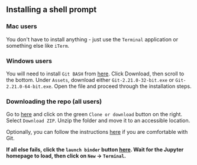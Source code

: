 ## Installing a shell prompt

### Mac users

You don't have to install anything - just use the `Terminal` application or something else like `iTerm`.

### Windows users

You will need to install `Git BASH` from [here](https://gitforwindows.org/).  Click Download, then scroll to the bottom.  Under `Assets`, download either `Git-2.21.0-32-bit.exe` or `Git-2.21.0-64-bit.exe`.  Open the file and proceed through the installation steps.

### Downloading the repo (all users)

Go to [here](../README.md) and click on the green `Clone or download` button on the right.  Select `Download ZIP`.  Unzip the folder and move it to an accessible location.

Optionally, you can follow the instructions [here](../README.md#getting-started) if you are comfortable with Git.

**If all else fails, click the `launch binder` button [here](../README.md#getting-started).  Wait for the Jupyter homepage to load, then click on `New` -> `Terminal`.**
